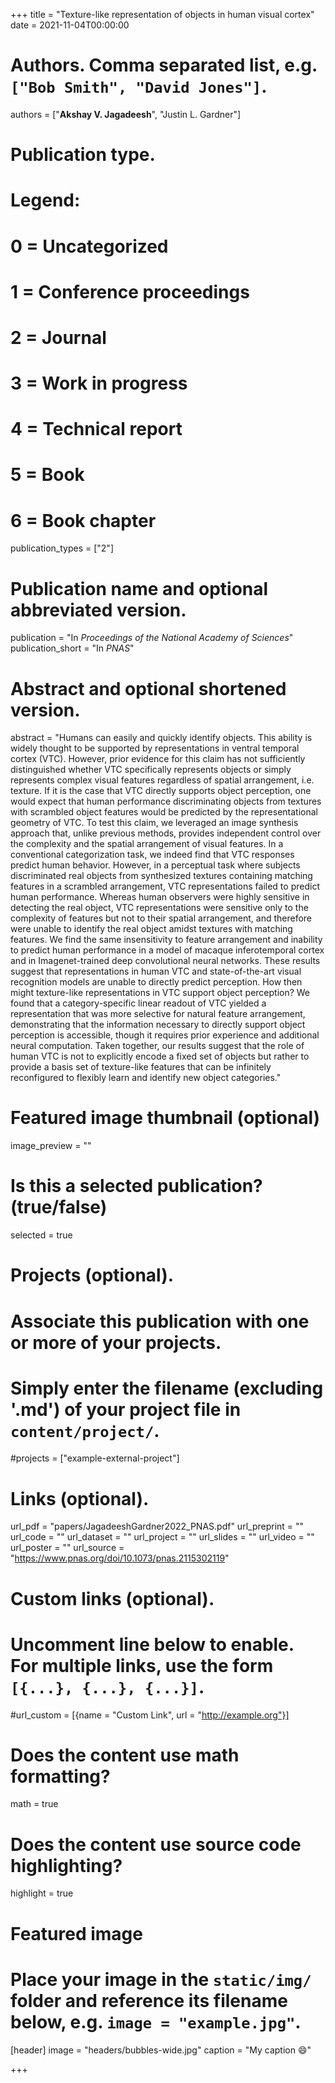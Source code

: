 +++
title = "Texture-like representation of objects in human visual cortex"
date = 2021-11-04T00:00:00

# Authors. Comma separated list, e.g. `["Bob Smith", "David Jones"]`.
authors = ["**Akshay V. Jagadeesh**", "Justin L. Gardner"]

# Publication type.
# Legend:
# 0 = Uncategorized
# 1 = Conference proceedings
# 2 = Journal
# 3 = Work in progress
# 4 = Technical report
# 5 = Book
# 6 = Book chapter
publication_types = ["2"]

# Publication name and optional abbreviated version.
publication = "In *Proceedings of the National Academy of Sciences*"
publication_short = "In *PNAS*"

# Abstract and optional shortened version.
abstract = "Humans can easily and quickly identify objects. This ability is widely thought to be supported by representations in ventral temporal cortex (VTC). However, prior evidence for this claim has not sufficiently distinguished whether VTC specifically represents objects or simply represents complex visual features regardless of spatial arrangement, i.e. texture. If it is the case that VTC directly supports object perception, one would expect that human performance discriminating objects from textures with scrambled object features would be predicted by the representational geometry of VTC. To test this claim, we leveraged an image synthesis approach that, unlike previous methods, provides independent control over the complexity and the spatial arrangement of visual features. In a conventional categorization task, we indeed find that VTC responses predict human behavior. However, in a perceptual task where subjects discriminated real objects from synthesized textures containing matching features in a scrambled arrangement, VTC representations failed to predict human performance. Whereas human observers were highly sensitive in detecting the real object, VTC representations were sensitive only to the complexity of features but not to their spatial arrangement, and therefore were unable to identify the real object amidst textures with matching features. We find the same insensitivity to feature arrangement and inability to predict human performance in a model of macaque inferotemporal cortex and in Imagenet-trained deep convolutional neural networks. These results suggest that representations in human VTC and state-of-the-art visual recognition models are unable to directly predict perception. How then might texture-like representations in VTC support object perception? We found that a category-specific linear readout of VTC yielded a representation that was more selective for natural feature arrangement, demonstrating that the information necessary to directly support object perception is accessible, though it requires prior experience and additional neural computation. Taken together, our results suggest that the role of human VTC is not to explicitly encode a fixed set of objects but rather to provide a basis set of texture-like features that can be infinitely reconfigured to flexibly learn and identify new object categories."

# Featured image thumbnail (optional)
image_preview = ""

# Is this a selected publication? (true/false)
selected = true

# Projects (optional).
#   Associate this publication with one or more of your projects.
#   Simply enter the filename (excluding '.md') of your project file in `content/project/`.
#projects = ["example-external-project"]

# Links (optional).
url_pdf = "papers/JagadeeshGardner2022_PNAS.pdf"
url_preprint = ""
url_code = ""
url_dataset = ""
url_project = ""
url_slides = ""
url_video = ""
url_poster = ""
url_source = "https://www.pnas.org/doi/10.1073/pnas.2115302119"

# Custom links (optional).
#   Uncomment line below to enable. For multiple links, use the form `[{...}, {...}, {...}]`.
#url_custom = [{name = "Custom Link", url = "http://example.org"}]

# Does the content use math formatting?
math = true

# Does the content use source code highlighting?
highlight = true

# Featured image
# Place your image in the `static/img/` folder and reference its filename below, e.g. `image = "example.jpg"`.
[header]
image = "headers/bubbles-wide.jpg"
caption = "My caption :smile:"

+++

